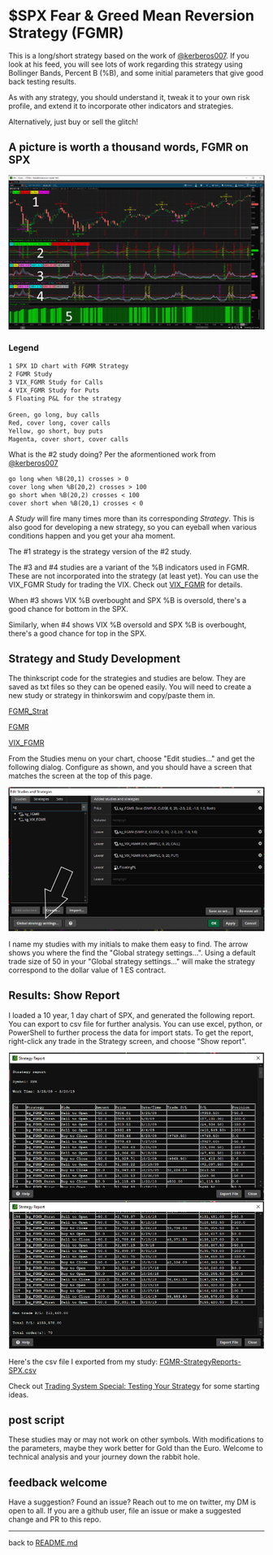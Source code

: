 # $SPX Fear & Greed Mean Reversion Strategy (FGMR) #

This is a long/short strategy based on the work of [@kerberos007](https://twitter.com/kerberos007). If you look at his feed, you will see lots of work regarding this strategy using Bollinger Bands, Percent B (%B), and some initial parameters that give good back testing results.

As with any strategy, you should understand it, tweak it to your own risk profile, and extend it to incorporate other indicators and strategies.

Alternatively, just buy or sell the glitch!

## A picture is worth a thousand words, FGMR on SPX ##

![spx-strategy-and-study](spx-strategy-and-study.png "spx-strategy-and-study")

### Legend ###

    1 SPX 1D chart with FGMR Strategy
    2 FGMR Study
    3 VIX_FGMR Study for Calls
    4 VIX_FGMR Study for Puts
    5 Floating P&L for the strategy

    Green, go long, buy calls
    Red, cover long, cover calls
    Yellow, go short, buy puts
    Magenta, cover short, cover calls


What is the #2 study doing? Per the aformentioned work from [@kerberos007](https://twitter.com/kerberos007)

    go long when %B(20,1) crosses > 0
    cover long when %B(20,2) crosses > 100
    go short when %B(20,2) crosses < 100
    cover short when %B(20,1) crosses < 0

A *Study* will fire many times more than its corresponding *Strategy*. This is also good for developing a new strategy, so you can eyeball when various conditions happen and you get your aha moment.

The #1 strategy is the strategy version of the #2 study.

The #3 and #4 studies are a variant of the %B indicators used in FGMR. These are not incorporated into the strategy (at least yet). You can use the VIX_FGMR Study for trading the VIX. Check out [VIX_FGMR](/VIX_FGMR/VIX_FGMR.md) for details.

When #3 shows VIX %B overbought and SPX %B is oversold, there's a good chance for bottom in the SPX.

Similarly, when #4 shows VIX %B oversold and SPX %B is overbought, there's a good chance for top in the SPX.

## Strategy and Study Development ##

The thinkscript code for the strategies and studies are below. They are saved as txt files so they can be opened easily. You will need to create a new study or strategy in thinkorswim and copy/paste them in.

[FGMR_Strat](/FGMR/FGMR_Strat.txt)

[FGMR](/FGMR/FGMR.txt)

[VIX_FGMR](/VIX_FGMR/VIX_FGMR.txt)


From the Studies menu on your chart, choose "Edit studies..." and get the following dialog. Configure as shown, and you should have a screen that matches the screen at the top of this page.

![edit-studies-and-strategies-dialog](edit-studies-and-strategies-dialog.png "edit-studies-and-strategies-dialog")

I name my studies with my initials to make them easy to find. The arrow shows you where the find the "Global strategy settings...". Using a default trade size of 50 in your "Global strategy settings..." will make the strategy correspond to the dollar value of 1 ES contract.

## Results: Show Report ##

I loaded a 10 year, 1 day chart of SPX, and generated the following report. You can export to csv file for further analysis. You can use excel, python, or PowerShell to further process the data for import stats. To get the report, right-click any trade in the Strategy screen, and choose "Show report".

![strategy-report](strategy-report.png "strategy-report")

Here's the csv file I exported from my study: [FGMR-StrategyReports-SPX.csv](/FGMR/FGMR-StrategyReports-SPX.csv)


Check out [Trading System Special: Testing Your Strategy](https://tickertape.tdameritrade.com/trading/trading-system-special-testing-your-strategy-15192) for some starting ideas.

## post script ##

These studies may or may not work on other symbols. With modifications to the parameters, maybe they work better for Gold than the Euro. Welcome to technical analysis and your journey down the rabbit hole.

## feedback welcome ##

Have a suggestion? Found an issue? Reach out to me on twitter, my DM is open to all. If you are a github user, file an issue or make a suggested change and PR to this repo.


---
back to [README.md](/README.md)